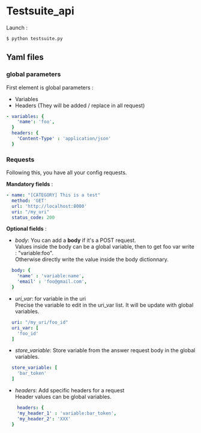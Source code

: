# Testsuite_api

Launch :
```bash
$ python testsuite.py
```

## Yaml files 
### global parameters
First element is global parameters :
* Variables
* Headers (They will be added / replace in all request)

```yaml
- variables: {
    'name': 'foo',
  }
  headers: {
    'Content-Type' : 'application/json'
  }
```

### Requests
Following this, you have all your config requests.

**Mandatory fields** :

```yaml
- name: "[CATEGORY] This is a test"
  method: 'GET'
  url: 'http://localhost:8000'
  uri: "/my_uri"
  status_code: 200
```

**Optional fields** :

- *body*: 
You can add a **body** if it's a POST request.\
Values inside the body can be a global variable, then to get foo var write : "variable:foo".\
Otherwise directly write the value inside the body dictionnary.

```yaml
  body: {
    'name' : 'variable:name',
    'email' : 'foo@gmail.com',
  }
```
- *uri_var*: for variable in the uri\
Precise the variable to edit in the uri_var list. It will be update with global variables.


```yaml
  uri: "/my_uri/foo_id"
  uri_var: [
    'foo_id'
  ]
```

- *store_variable*: Store variable from the answer request body in the global variables.
```yaml
  store_variable: [
    'bar_token'
  ]
```


- *headers*: Add specific headers for a request\
Header values can be global variables.
```yaml
    headers: {
    'my_header_1' : 'variable:bar_token',
    'my_header_2': 'XXX'
  }
```



